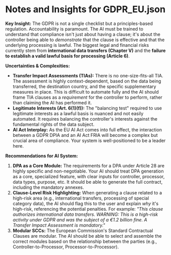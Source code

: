 # Notes and Insights for GDPR_EU.json

**Key Insight:**
The GDPR is not a single checklist but a principles-based regulation. Accountability is paramount. The AI must be trained to understand that compliance isn't just about having a clause; it's about the controller being able to *demonstrate* that the clause is effective and that the underlying processing is lawful. The biggest legal and financial risks currently stem from **international data transfers (Chapter V)** and the **failure to establish a valid lawful basis for processing (Article 6)**.

**Uncertainties & Complexities:**
* **Transfer Impact Assessments (TIAs):** There is no one-size-fits-all TIA. The assessment is highly context-dependent, based on the data being transferred, the destination country, and the specific supplementary measures in place. This is difficult to automate fully and the AI should frame TIA clauses as a *requirement* for the controller to perform, rather than claiming the AI has performed it.
* **Legitimate Interests (Art. 6(1)(f)):** The "balancing test" required to use legitimate interests as a lawful basis is nuanced and not easily automated. It requires balancing the controller's interests against the fundamental rights of the data subject.
* **AI Act Interplay:** As the EU AI Act comes into full effect, the interaction between a GDPR DPIA and an AI Act FRIA will become a complex but crucial area of compliance. Your system is well-positioned to be a leader here.

**Recommendations for AI System:**
1.  **DPA as a Core Module:** The requirements for a DPA under Article 28 are highly specific and non-negotiable. Your AI should treat DPA generation as a core, specialized feature, with clear inputs for controller, processor, data types, purpose, etc. It should be able to generate the full contract, including the mandatory annexes.
2.  **Clause-Level Risk Highlighting:** When generating a clause related to a high-risk area (e.g., international transfers, processing of special category data), the AI should flag this to the user and explain *why* it's high-risk, referencing the potential penalties. For example: *"This clause authorizes international data transfers. WARNING: This is a high-risk activity under GDPR and was the subject of a €1.2 billion fine. A Transfer Impact Assessment is mandatory."*
3.  **Modular SCCs:** The European Commission's Standard Contractual Clauses are modular. The AI should be able to select and assemble the correct modules based on the relationship between the parties (e.g., Controller-to-Processor, Processor-to-Processor).